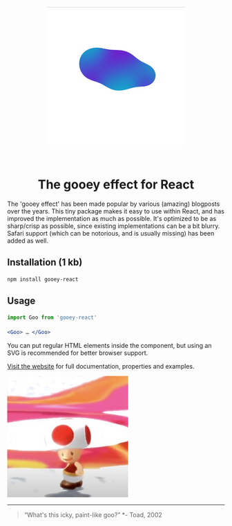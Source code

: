 <p align="center">
  <img alt="Preview" src="docs/static/preview.gif" height="320" width="320">
</p>
<p>‌</p>
<p align="center">
<h1 align="center">The gooey effect for React</h1>
</p>
The 'gooey effect' has been made popular by various (amazing) blogposts over the years. This tiny package makes it easy to use within React, and has improved the implementation as much as possible. It's optimized to be as sharp/crisp as possible, since existing implementations can be a bit blurry. Safari support (which can be notorious, and is usually missing) has been added as well.

## Installation (1 kb)
```sh
npm install gooey-react
```

## Usage
```jsx
import Goo from 'gooey-react'

<Goo> … </Goo>
```
You can put regular HTML elements inside the component, but using an SVG is recommended for better browser support.

[Visit the website](https://gooey-react.netlify.app/) for full documentation, properties and examples.

<a href="https://www.youtube.com/watch?v=KK4o5OA6NYg" target="_blank">
  <img alt="Super Mario Sunshine" src="docs/static/icky.jpeg" height="280" width="280">
</a>

---

> “What's this icky, paint-like goo?”
*- Toad, 2002
